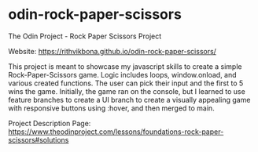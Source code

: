 # odin-rock-paper-scissors
The Odin Project - Rock Paper Scissors Project

Website: https://rithvikbona.github.io/odin-rock-paper-scissors/

This project is meant to showcase my javascript skills to create a simple Rock-Paper-Scissors game. Logic includes loops, window.onload, and various created functions. The user can pick their input and the first to 5 wins the game. Initially, the game ran on the console, but I learned to use feature branches to create a UI branch to create a visually appealing game with responsive buttons using :hover, and then merged to main.

Project Description Page: https://www.theodinproject.com/lessons/foundations-rock-paper-scissors#solutions